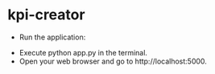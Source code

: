 # kpi-creator
* Run the application:
- Execute python app.py in the terminal.
- Open your web browser and go to http://localhost:5000.
